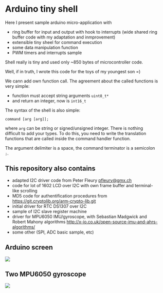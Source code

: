

# Arduino tiny shell

Here I present sample arduino micro-application with
- ring buffer for input and output with hook to interrupts (wide shared ring buffer code with my adaptation and inmprovement)
- extensible tiny sheel for command execution
- some data manipulation function
- PWM timers and interrupts sample

Shell really is tiny and used only ~850 bytes of microcontroller code.

Well, if in truth, I wrote this code for the toys of my youngest son =)

We cann add own function call. The agreement about the called functions is very simple:
- function must accept string arguments `uint8_t*`
- and return an integer, now is `int16_t`


The syntax of the shell is also simple:

`command [arg [arg]];`

where `arg` can be string or signed/unsigned integer. There is nothing 
difficult to add your types. To do this, you need to write the translation
 functions that are called inside the command handler function.

The argument delimiter is a space, the command terminator is a semicolon `;`.

## This repository also contains

- adapted I2C driver code from Peter Fleury <pfleury@gmx.ch>
- code for lot of 1602 LCD over I2C with own frame buffer and terminal-like scrolling
- MD5 code for authentification procedures from https://git.cryptolib.org/arm-crypto-lib.git
- initial driver for RTC DS1307 over I2C
- sample of I2C slave register machine
- driver for MPU6050 IMU/gyroscope, with Sebastian Madgwick and Robert Mahony algorithms http://x-io.co.uk/open-source-imu-and-ahrs-algorithms/
- some other (SPI, ADC basic sample, etc)

## Arduino screen

![](http://wiki.unix7.org/_media/c/screenshot-2018-02-12-09-58-27.png)

## Two MPU6050 gyroscope

![](https://wiki.unix7.org/_media/c/img_20180303_104707.jpg?w=680&tok=f11792)










